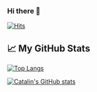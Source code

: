 ### Hi there 👋

<!--
**joyfuljoeunlee/joyfuljoeunlee** is a ✨ _special_ ✨ repository because its `README.md` (this file) appears on your GitHub profile.

Here are some ideas to get you started:

- 🔭 I’m currently working on ...
- 🌱 I’m currently learning ...
- 👯 I’m looking to collaborate on ...
- 🤔 I’m looking for help with ...
- 💬 Ask me about ...
- 📫 How to reach me: ...
- 😄 Pronouns: ...
- ⚡ Fun fact: ...
-->

[![Hits](https://hits.seeyoufarm.com/api/count/incr/badge.svg?url=https%3A%2F%2Fgithub.com%2Fjoyfuljoeunlee&count_bg=%23E6F117&title_bg=%23000000&icon=&icon_color=%23CDF567&title=hits&edge_flat=false)](https://hits.seeyoufarm.com)

## &#x1f4c8; My GitHub Stats

[![Top Langs](https://github-readme-stats.vercel.app/api/top-langs/?username=joyfuljoeunlee&hide=java,html,css&theme=highcontrast)](https://github.com/anuraghazra/github-readme-stats)

[![Catalin's GitHub stats](https://github-readme-stats.vercel.app/api?username=joyfuljoeunlee&theme=highcontrast)](https://github.com/anuraghazra/github-readme-stats)
